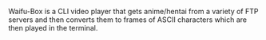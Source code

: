 Waifu-Box is a CLI video player that gets anime/hentai from a variety of FTP servers and then converts them to frames of ASCII characters which are then played in the terminal.
